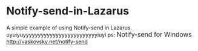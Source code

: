 # Notify-send-in-Lazarus
A simple example of using Notify-send in Lazarus.
uyuiyuyyyyyyyyyyyyyyyyyyyyyyyyyiuyi
ps: <big>Notify-send for Windows</big>
http://vaskovsky.net/notify-send
